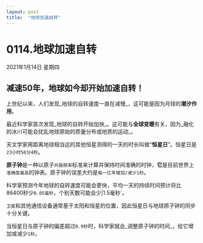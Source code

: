 ```yaml
---
layout: post
title:  "地球加速自转"
---
```


# 0114.地球加速自转

2021年1月14日 星期四

## 减速50年，地球如今却开始加速自转！

上世纪以来，人们发现_地球的自转速度一直在减慢_，这可能是因为月球的**潮汐作用**。

最近科学家首次发现_地球的自转开始加快_。这可能与**全球变暖**有关，因为_融化的冰川可能会扰乱地球原始的质量分布或地质的运动_。

天文学家用距离地球相当远的其他恒星测得的一天的时长叫做“**恒星日**”。恒星日是`23小时56分4秒`。

**原子钟**是一种以原子`共振频率`标准来计算并保持时间准确的时钟，**它**是目前世界上`准确度最高`的钟表。原子钟的误差大约是`每一亿年增加/减少1秒`。

科学家预测今年地球的自转速度可能会更快，平均一天的持续时间预计将比86400秒少`0.05毫秒`，个别天数可能会少\|1.5毫秒\`。

`卫星`和其他通信设备通常基于太阳和恒星的位置，因此恒星日与地球原子钟的同步十分关键。

当恒星日与原子钟的偏差超过`0.9秒`时，科学家就会_调整原子钟的时间_，给它增加或减少`1秒`。

